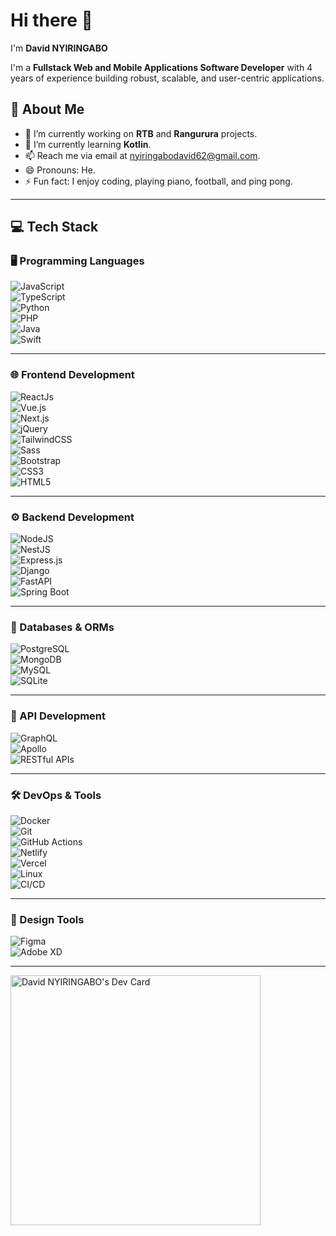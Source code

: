 # Hi there 👋  
I'm **David NYIRINGABO**  

I'm a **Fullstack Web and Mobile Applications Software Developer** with 4 years of experience building robust, scalable, and user-centric applications.  

## 💫 About Me  

- 🔭 I’m currently working on **RTB** and **Rangurura** projects.  
- 🌱 I’m currently learning **Kotlin**.  
- 📫 Reach me via email at [nyiringabodavid62@gmail.com](mailto:nyiringabodavid62@gmail.com).  
- 😄 Pronouns: He.  
- ⚡ Fun fact: I enjoy coding, playing piano, football, and ping pong.  

---

## 💻 Tech Stack  

### 🖥️ Programming Languages  
![JavaScript](https://img.shields.io/badge/javascript-%23323330.svg?style=for-the-badge&logo=javascript&logoColor=%23F7DF1E)  
![TypeScript](https://img.shields.io/badge/typescript-%23007ACC.svg?style=for-the-badge&logo=typescript&logoColor=white)  
![Python](https://img.shields.io/badge/python-3670A0?style=for-the-badge&logo=python&logoColor=ffdd54)  
![PHP](https://img.shields.io/badge/php-%23777BB4.svg?style=for-the-badge&logo=php&logoColor=white)  
![Java](https://img.shields.io/badge/java-007396?style=for-the-badge&logo=java&logoColor=white)  
![Swift](https://img.shields.io/badge/swift-FA7343?style=for-the-badge&logo=swift&logoColor=white)  

---

### 🌐 Frontend Development  
![ReactJs](https://img.shields.io/badge/react-%2320232a.svg?style=for-the-badge&logo=react&logoColor=%2361DAFB)  
![Vue.js](https://img.shields.io/badge/vuejs-%2335495e.svg?style=for-the-badge&logo=vuedotjs&logoColor=%234FC08D)  
![Next.js](https://img.shields.io/badge/Next-black?style=for-the-badge&logo=next.js&logoColor=white)  
![jQuery](https://img.shields.io/badge/jquery-%230769AD.svg?style=for-the-badge&logo=jquery&logoColor=white)  
![TailwindCSS](https://img.shields.io/badge/tailwindcss-%2338B2AC.svg?style=for-the-badge&logo=tailwind-css&logoColor=white)  
![Sass](https://img.shields.io/badge/sass-CC6699?style=for-the-badge&logo=sass&logoColor=white)  
![Bootstrap](https://img.shields.io/badge/bootstrap-7952B3?style=for-the-badge&logo=bootstrap&logoColor=white)  
![CSS3](https://img.shields.io/badge/css3-%231572B6.svg?style=for-the-badge&logo=css3&logoColor=white)  
![HTML5](https://img.shields.io/badge/html5-%23E34F26.svg?style=for-the-badge&logo=html5&logoColor=white)  

---

### ⚙️ Backend Development  
![NodeJS](https://img.shields.io/badge/node.js-6DA55F?style=for-the-badge&logo=node.js&logoColor=white)  
![NestJS](https://img.shields.io/badge/nestjs-E0234E?style=for-the-badge&logo=nestjs&logoColor=white)  
![Express.js](https://img.shields.io/badge/express.js-%23404d59.svg?style=for-the-badge&logo=express&logoColor=%2361DAFB)  
![Django](https://img.shields.io/badge/django-092E20?style=for-the-badge&logo=django&logoColor=white)  
![FastAPI](https://img.shields.io/badge/fastapi-009688?style=for-the-badge&logo=fastapi&logoColor=white)  
![Spring Boot](https://img.shields.io/badge/springboot-6DB33F?style=for-the-badge&logo=springboot&logoColor=white)  

---

### 💾 Databases & ORMs  
![PostgreSQL](https://img.shields.io/badge/postgresql-336791?style=for-the-badge&logo=postgresql&logoColor=white)  
![MongoDB](https://img.shields.io/badge/MongoDB-%234ea94b.svg?style=for-the-badge&logo=mongodb&logoColor=white)  
![MySQL](https://img.shields.io/badge/mysql-%2300f.svg?style=for-the-badge&logo=mysql&logoColor=white)  
![SQLite](https://img.shields.io/badge/sqlite-%2307405e.svg?style=for-the-badge&logo=sqlite&logoColor=white)  

---

### 📡 API Development  
![GraphQL](https://img.shields.io/badge/graphql-E10098?style=for-the-badge&logo=graphql&logoColor=white)  
![Apollo](https://img.shields.io/badge/apollo-311C87?style=for-the-badge&logo=apollographql&logoColor=white)  
![RESTful APIs](https://img.shields.io/badge/REST-02569B?style=for-the-badge&logo=rest&logoColor=white)  

---

### 🛠️ DevOps & Tools  
![Docker](https://img.shields.io/badge/docker-%230db7ed.svg?style=for-the-badge&logo=docker&logoColor=white)  
![Git](https://img.shields.io/badge/git-F05032?style=for-the-badge&logo=git&logoColor=white)  
![GitHub Actions](https://img.shields.io/badge/GitHub_Actions-2088FF?style=for-the-badge&logo=github-actions&logoColor=white)  
![Netlify](https://img.shields.io/badge/netlify-%23000000.svg?style=for-the-badge&logo=netlify&logoColor=#00C7B7)  
![Vercel](https://img.shields.io/badge/vercel-%23000000.svg?style=for-the-badge&logo=vercel&logoColor=white)  
![Linux](https://img.shields.io/badge/Linux-FCC624?style=for-the-badge&logo=linux&logoColor=black)  
![CI/CD](https://img.shields.io/badge/CI%2FCD-02569B?style=for-the-badge&logo=gitlab&logoColor=white)  

---

### 🎨 Design Tools  
![Figma](https://img.shields.io/badge/figma-F24E1E?style=for-the-badge&logo=figma&logoColor=white)  
![Adobe XD](https://img.shields.io/badge/Adobe%20XD-FF61F6?style=for-the-badge&logo=adobe-xd&logoColor=white)  

---

<a href="https://app.daily.dev/davidlaghi"><img src="https://api.daily.dev/devcards/9e61023729bc43b7b0aa6f16ffe4ab93.png?r=td6" width="400" alt="David NYIRINGABO's Dev Card"/></a>
